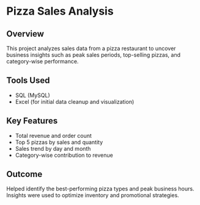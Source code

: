 # Pizza Sales Analysis

## Overview
This project analyzes sales data from a pizza restaurant to uncover business insights such as peak sales periods, top-selling pizzas, and category-wise performance.

## Tools Used
- SQL (MySQL)
- Excel (for initial data cleanup and visualization)

## Key Features
- Total revenue and order count
- Top 5 pizzas by sales and quantity
- Sales trend by day and month
- Category-wise contribution to revenue

## Outcome
Helped identify the best-performing pizza types and peak business hours. Insights were used to optimize inventory and promotional strategies.
